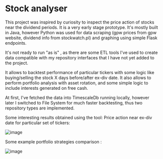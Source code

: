 # Stock analyser

This project was inspired by curiosity to inspect the price action of stocks near the dividend periods.
It is a very early stage prototype. It's mostly built in Java, however Python was used for data scraping (gpw prices from gpw website, dividend info from stockwatch.pl) and graphing using simple Flask endpoints.

It's not ready to run "as is" , as there are some ETL tools I've used to create data compatible with my repository interfaces that I have not yet added to the project.

It allows to backtest performance of particular tickers with some logic like buying/selling the stock X days before/after ex-div date.
It also allows to perform portfolio analysis with asset rotation, and some simple logic to include interests generated on free cash.

At first, I've fetched the data into TimescaleDb running locally, however later I switched to File System for much faster backtesting, thus two repository types are implemented.

Some interesting results obtained using the tool:
Price action near ex-div date for particular set of tickers:

![image](https://github.com/adam7171512/gpw_div_backtest/assets/117537530/44c12a47-51d7-4063-a9d6-fda61b2c76cd)


Some example portfolio strategies comparison :

![image](https://github.com/adam7171512/gpw_div_backtest/assets/117537530/4562f403-25f8-4024-911c-a98f6fe1c57f)
